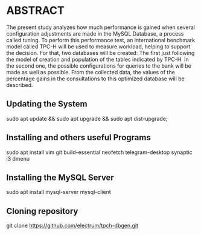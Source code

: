 # ABSTRACT
The present study analyzes how much performance is gained when several configuration adjustments are made in the MySQL Database, a process called tuning. To perform this performance test, an international benchmark model called TPC-H will be used to measure workload, helping to support the decision. For that, two databases will be created: The first just following the model of creation and population of the tables indicated by TPC-H. In the second one, the possible configurations for queries to the bank will be made as well as possible. From the collected data, the values of the percentage gains in the consultations to this optimized database will be described.
## Updating the System
sudo apt update && sudo apt upgrade && sudo apt dist-upgrade;
## Installing and others useful Programs
sudo apt install vim git build-essential neofetch telegram-desktop synaptic  i3 dmenu
## Installing the MySQL Server 
sudo apt install mysql-server mysql-client


## Cloning repository
git clone https://github.com/electrum/tpch-dbgen.git


